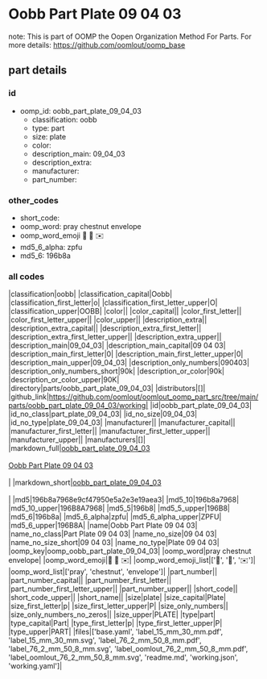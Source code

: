 # Oobb Part Plate 09 04 03  

note: This is part of OOMP the Oopen Organization Method For Parts. For more details: https://github.com/oomlout/oomp_base

##  part details





### id
* oomp_id: oobb_part_plate_09_04_03
  * classification: oobb
  * type: part
  * size: plate
  * color: 
  * description_main: 09_04_03
  * description_extra: 
  * manufacturer: 
  * part_number: 

### other_codes
* short_code: 
* oomp_word: pray chestnut envelope
* oomp_word_emoji :pray: :chestnut: :envelope:
* md5_6_alpha: zpfu
* md5_6: 196b8a

### all codes 
|classification|oobb|
|classification_capital|Oobb|
|classification_first_letter|o|
|classification_first_letter_upper|O|
|classification_upper|OOBB|
|color||
|color_capital||
|color_first_letter||
|color_first_letter_upper||
|color_upper||
|description_extra||
|description_extra_capital||
|description_extra_first_letter||
|description_extra_first_letter_upper||
|description_extra_upper||
|description_main|09_04_03|
|description_main_capital|09 04 03|
|description_main_first_letter|0|
|description_main_first_letter_upper|0|
|description_main_upper|09_04_03|
|description_only_numbers|090403|
|description_only_numbers_short|90k|
|description_or_color|90k|
|description_or_color_upper|90K|
|directory|parts/oobb_part_plate_09_04_03|
|distributors|[]|
|github_link|https://github.com/oomlout/oomlout_oomp_part_src/tree/main/parts/oobb_part_plate_09_04_03/working|
|id|oobb_part_plate_09_04_03|
|id_no_class|part_plate_09_04_03|
|id_no_size|09_04_03|
|id_no_type|plate_09_04_03|
|manufacturer||
|manufacturer_capital||
|manufacturer_first_letter||
|manufacturer_first_letter_upper||
|manufacturer_upper||
|manufacturers|[]|
|markdown_full|[oobb_part_plate_09_04_03](https://github.com/oomlout/oomlout_oomp_part_src/tree/main/parts/oobb_part_plate_09_04_03/working)<br>[](https://github.com/oomlout/oomlout_oomp_part_src/tree/main/parts/oobb_part_plate_09_04_03/working)<br>[Oobb Part Plate 09 04 03](https://github.com/oomlout/oomlout_oomp_part_src/tree/main/parts/oobb_part_plate_09_04_03/working)<br><br>|
|markdown_short|[oobb_part_plate_09_04_03](https://github.com/oomlout/oomlout_oomp_part_src/tree/main/parts/oobb_part_plate_09_04_03/working)<br><br>|
|md5|196b8a7968e9cf47950e5a2e3e19aea3|
|md5_10|196b8a7968|
|md5_10_upper|196B8A7968|
|md5_5|196b8|
|md5_5_upper|196B8|
|md5_6|196b8a|
|md5_6_alpha|zpfu|
|md5_6_alpha_upper|ZPFU|
|md5_6_upper|196B8A|
|name|Oobb Part Plate 09 04 03|
|name_no_class|Part Plate 09 04 03|
|name_no_size|09 04 03|
|name_no_size_short|09 04 03|
|name_no_type|Plate 09 04 03|
|oomp_key|oomp_oobb_part_plate_09_04_03|
|oomp_word|pray chestnut envelope|
|oomp_word_emoji|:pray: :chestnut: :envelope:|
|oomp_word_emoji_list|[':pray:', ':chestnut:', ':envelope:']|
|oomp_word_list|['pray', 'chestnut', 'envelope']|
|part_number||
|part_number_capital||
|part_number_first_letter||
|part_number_first_letter_upper||
|part_number_upper||
|short_code||
|short_code_upper||
|short_name||
|size|plate|
|size_capital|Plate|
|size_first_letter|p|
|size_first_letter_upper|P|
|size_only_numbers||
|size_only_numbers_no_zeros||
|size_upper|PLATE|
|type|part|
|type_capital|Part|
|type_first_letter|p|
|type_first_letter_upper|P|
|type_upper|PART|
|files|['base.yaml', 'label_15_mm_30_mm.pdf', 'label_15_mm_30_mm.svg', 'label_76_2_mm_50_8_mm.pdf', 'label_76_2_mm_50_8_mm.svg', 'label_oomlout_76_2_mm_50_8_mm.pdf', 'label_oomlout_76_2_mm_50_8_mm.svg', 'readme.md', 'working.json', 'working.yaml']|
